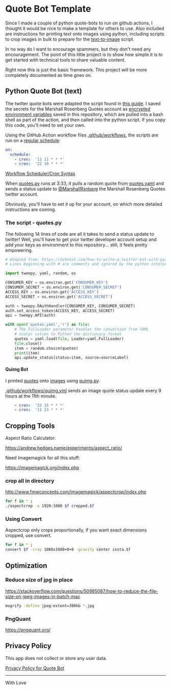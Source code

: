 # Quote Bot Template

Since I made a couple of python quote-bots to run on github actions, I thought it would be nice to make a template for others to use. Also included are instructions for printing text onto images using python, including scripts to crop images in bulk to prepare for the [text-to-image](text-to-image) script.

In no way do I want to encourage spammers, but they don't need any encouragement. The point of this little project is to show how simple it is to get started with technical tools to share valuable content.

Right now this is just the basic framework. This project will be more completely documented as time goes on.

## Python Quote Bot (text)

The twitter quote bots were adapted the script found in [this guide](https://dototot.com/how-to-write-a-twitter-bot-with-python-and-tweepy/). I saved the secrets for the Marshall Rosenberg Quotes account as [encrypted environment variables](https://docs.github.com/en/actions/reference/encrypted-secrets) saved in this repository, which are pulled into a bash shell as part of the action, and then called into the python script. If you copy this code, you'll need to set your own.

Using the GitHub Action workflow files [.github/workflows](/.github/workflows/), the scripts are run on a [regular schedule](https://crontab.guru/):

```yaml
on:
  schedule:
    - cron:  '11 11 * * *'
    - cron:  '22 19 * * *'
```

[Workflow Scheduler/Cron Syntax](https://docs.github.com/en/actions/reference/events-that-trigger-workflows#scheduled-events)

When [quotes.py](quotes.py) runs at 3:33, it pulls a random quote from [quotes.yaml](quotes.yaml) and sends a status update to [@MarshallRsnberg](https://twitter.com/marshallrsnberg) the Marshall Rosenberg Quotes twitter account.

Obviously, you'll have to set it up for your account, on which more detailed instructions are coming.

### The script - quotes.py

The following 14 lines of code are all it takes to send a status update to twitter! Well, you'll have to get your twitter developer account setup and add your keys as environment to this repository... still, it feels pretty empowering.

```python
# Adapted from: https://dototot.com/how-to-write-a-twitter-bot-with-python-and-tweepy/
# Lines beginning with # are comments and ignored by the python interpreter.

import tweepy, yaml, random, os

CONSUMER_KEY = os.environ.get('CONSUMER_KEY')
CONSUMER_SECRET = os.environ.get('CONSUMER_SECRET')
ACCESS_KEY = os.environ.get('ACCESS_KEY')
ACCESS_SECRET = os.environ.get('ACCESS_SECRET')

auth = tweepy.OAuthHandler(CONSUMER_KEY, CONSUMER_SECRET)
auth.set_access_token(ACCESS_KEY, ACCESS_SECRET)
api = tweepy.API(auth)

with open('quotes.yaml','r') as file:
    # The FullLoader parameter handles the conversion from YAML
    # scalar values to Python the dictionary format
    quotes = yaml.load(file, Loader=yaml.FullLoader)
    file.close()
    item = random.choice(quotes)
    print(item)
    api.update_status(status=item, source=sourceLabel)
```

#### Quimg Bot

I printed [quotes](text-to-image/quotes.yaml) onto [images](imgs) using [quimg.py](text-to-image/quimg.py).

[.github/workflows/quimg.yml](/.github/workflows/quimg.yml) sends an image quote status update every 9 hours at the 11th minute.

```yaml
    - cron:  '33 15 * * *'
    - cron:  '11 23 * * *'
```

## Cropping Tools

Aspect Ratio Calculator:

https://andrew.hedges.name/experiments/aspect_ratio/

Need Imagemagick for all this stuff:

https://imagemagick.org/index.php

### crop all in directory

http://www.fmwconcepts.com/imagemagick/aspectcrop/index.php

```bash
for f in * ;
./aspectcrop -a 1920:1080 $f cropped.$f
```

### Using Convert 
Aspectcrop only crops proportionally, if you want exact dimensions cropped, use convert.

```bash
for f in * ;   
convert $f -crop 1080x1080+0+0 -gravity center insta.$f
```

## Optimization
### Reduce size of jpg in place

https://stackoverflow.com/questions/50985087/how-to-reduce-the-file-size-on-jpeg-images-in-batch-mac

```bash
mogrify -define jpeg:extent=300kb *.jpg
```

### PngQuant

https://pngquant.org/

## Privacy Policy

This app does not collect or store any user data.

[Privacy Policy for Quote Bot](privacy.md)

---

With Love